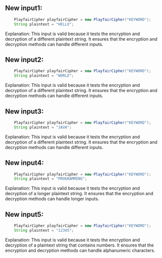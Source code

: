 ## New input1:
```java
    PlayfairCipher playfairCipher = new PlayfairCipher("KEYWORD");
    String plaintext = "HELLO";
```
Explanation: This input is valid because it tests the encryption and decryption of a different plaintext string. It ensures that the encryption and decryption methods can handle different inputs.

## New input2:
```java
    PlayfairCipher playfairCipher = new PlayfairCipher("KEYWORD");
    String plaintext = "WORLD";
```
Explanation: This input is valid because it tests the encryption and decryption of a different plaintext string. It ensures that the encryption and decryption methods can handle different inputs.

## New input3:
```java
    PlayfairCipher playfairCipher = new PlayfairCipher("KEYWORD");
    String plaintext = "JAVA";
```
Explanation: This input is valid because it tests the encryption and decryption of a different plaintext string. It ensures that the encryption and decryption methods can handle different inputs.

## New input4:
```java
    PlayfairCipher playfairCipher = new PlayfairCipher("KEYWORD");
    String plaintext = "PROGRAMMING";
```
Explanation: This input is valid because it tests the encryption and decryption of a longer plaintext string. It ensures that the encryption and decryption methods can handle longer inputs.

## New input5:
```java
    PlayfairCipher playfairCipher = new PlayfairCipher("KEYWORD");
    String plaintext = "12345";
```
Explanation: This input is valid because it tests the encryption and decryption of a plaintext string that contains numbers. It ensures that the encryption and decryption methods can handle alphanumeric characters.